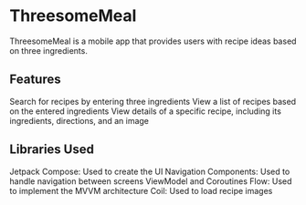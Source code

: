 # ThreesomeMeal

ThreesomeMeal is a mobile app that provides users with recipe ideas based on three ingredients.

## Features

Search for recipes by entering three ingredients
View a list of recipes based on the entered ingredients
View details of a specific recipe, including its ingredients, directions, and an image


## Libraries Used

Jetpack Compose: Used to create the UI
Navigation Components: Used to handle navigation between screens
ViewModel and Coroutines Flow: Used to implement the MVVM architecture
Coil: Used to load recipe images
